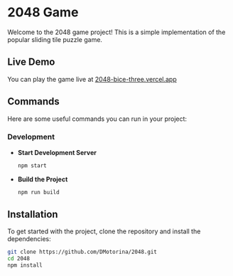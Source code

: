 # 2048 Game

Welcome to the 2048 game project! This is a simple implementation of the popular sliding tile puzzle game.

## Live Demo

You can play the game live at [2048-bice-three.vercel.app](2048-bice-three.vercel.app)

## Commands

Here are some useful commands you can run in your project:

### Development

- **Start Development Server**
  ```bash
  npm start
- **Build the Project**
  ```bash
  npm run build


## Installation

To get started with the project, clone the repository and install the dependencies:

```bash
git clone https://github.com/DMotorina/2048.git
cd 2048
npm install